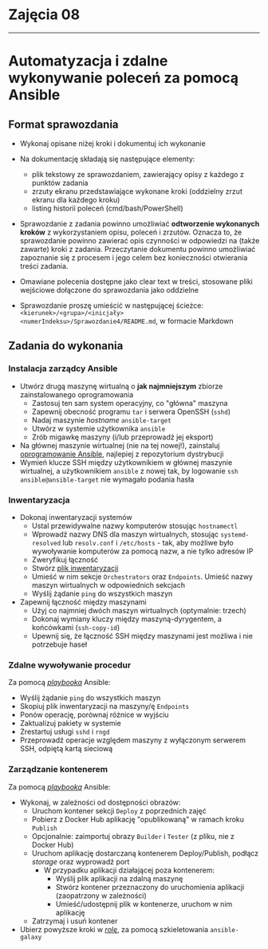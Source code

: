 # Zajęcia 08
---
# Automatyzacja i zdalne wykonywanie poleceń za pomocą Ansible

## Format sprawozdania
- Wykonaj opisane niżej kroki i dokumentuj ich wykonanie
- Na dokumentację składają się następujące elementy:
  - plik tekstowy ze sprawozdaniem, zawierający opisy z każdego z punktów zadania
  - zrzuty ekranu przedstawiające wykonane kroki (oddzielny zrzut ekranu dla każdego kroku)
  - listing historii poleceń (cmd/bash/PowerShell)
- Sprawozdanie z zadania powinno umożliwiać **odtworzenie wykonanych kroków** z wykorzystaniem opisu, poleceń i zrzutów. Oznacza to, że sprawozdanie powinno zawierać opis czynności w odpowiedzi na (także zawarte) kroki z zadania. Przeczytanie dokumentu powinno umożliwiać zapoznanie się z procesem i jego celem bez konieczności otwierania treści zadania.
- Omawiane polecenia dostępne jako clear text w treści, stosowane pliki wejściowe dołączone do sprawozdania jako oddzielne

- Sprawozdanie proszę umieścić w następującej ścieżce: ```<kierunek>/<grupa>/<inicjały><numerIndeksu>/Sprawozdanie4/README.md```, w formacie Markdown


## Zadania do wykonania
### Instalacja zarządcy Ansible
* Utwórz drugą maszynę wirtualną o **jak najmniejszym** zbiorze zainstalowanego oprogramowania
  * Zastosuj ten sam system operacyjny, co "główna" maszyna
  * Zapewnij obecność programu `tar` i serwera OpenSSH (`sshd`)
  * Nadaj maszynie *hostname* `ansible-target`
  * Utwórz w systemie użytkownika `ansible`
  * Zrób migawkę maszyny (i/lub przeprowadź jej eksport)
* Na głównej maszynie wirtualnej (nie na tej nowej!), zainstaluj [oprogramowanie Ansible](https://docs.ansible.com/ansible/latest/installation_guide/index.html), najlepiej z repozytorium dystrybucji
* Wymień klucze SSH między użytkownikiem w głównej maszynie wirtualnej, a użytkownikiem `ansible` z nowej tak, by logowanie `ssh ansible@ansible-target` nie wymagało podania hasła
### Inwentaryzacja
* Dokonaj inwentaryzacji systemów
  * Ustal przewidywalne nazwy komputerów stosując `hostnamectl`
  * Wprowadź nazwy DNS dla maszyn wirtualnych, stosując `systemd-resolved` lub `resolv.conf` i `/etc/hosts` - tak, aby możliwe było wywoływanie komputerów za pomocą nazw, a nie tylko adresów IP
  * Zweryfikuj łączność
  * Stwórz [plik inwentaryzacji](https://docs.ansible.com/ansible/latest/getting_started/get_started_inventory.html)
  * Umieść w nim sekcje `Orchestrators` oraz `Endpoints`. Umieść nazwy maszyn wirtualnych w odpowiednich sekcjach
  * Wyślij żądanie `ping` do wszystkich maszyn
* Zapewnij łączność między maszynami
  * Użyj co najmniej dwóch maszyn wirtualnych (optymalnie: trzech)
  * Dokonaj wymiany kluczy między maszyną-dyrygentem, a końcówkami (`ssh-copy-id`)
  * Upewnij się, że łączność SSH między maszynami jest możliwa i nie potrzebuje haseł
  
### Zdalne wywoływanie procedur
Za pomocą [*playbooka*](https://docs.ansible.com/ansible/latest/getting_started/get_started_playbook.html) Ansible:
  * Wyślij żądanie `ping` do wszystkich maszyn
  * Skopiuj plik inwentaryzacji na maszyny/ę `Endpoints`
  * Ponów operację, porównaj różnice w wyjściu
  * Zaktualizuj pakiety w systemie
  * Zrestartuj usługi `sshd` i `rngd`
  * Przeprowadź operacje względem maszyny z wyłączonym serwerem SSH, odpiętą kartą sieciową
  
### Zarządzanie kontenerem
Za pomocą [*playbooka*](https://docs.ansible.com/ansible/latest/getting_started/get_started_playbook.html) Ansible:
* Wykonaj, w zależności od dostępności obrazów:
  * Uruchom kontener sekcji `Deploy` z poprzednich zajęć
  * Pobierz z Docker Hub aplikację "opublikowaną" w ramach kroku `Publish`
  * Opcjonalnie: zaimportuj obrazy `Builder` i `Tester` (z pliku, nie z Docker Hub)
  * Uruchom aplikację dostarczaną kontenerem Deploy/Publish, podłącz *storage* oraz wyprowadź port
    * W przypadku aplikacji działającej poza kontenerem:
      * Wyślij plik aplikacji na zdalną maszynę
      * Stwórz kontener przeznaczony do uruchomienia aplikacji (zaopatrzony w zależności)
      * Umieść/udostępnij plik w kontenerze, uruchom w nim aplikację
  * Zatrzymaj i usuń kontener
* Ubierz powyższe kroki w [*rolę*](https://docs.ansible.com/ansible/latest/playbook_guide/playbooks_reuse_roles.html), za pomocą szkieletowania `ansible-galaxy`
  
